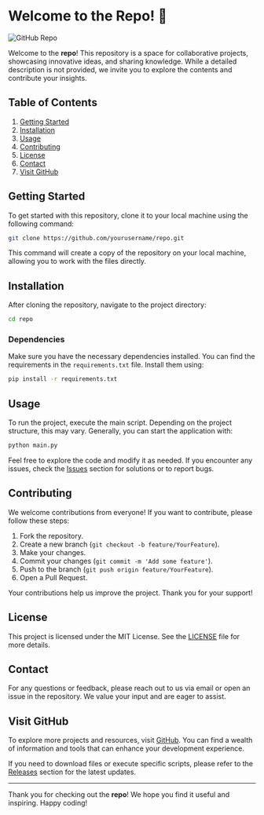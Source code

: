 # Welcome to the Repo! 🚀

![GitHub Repo](https://img.shields.io/badge/GitHub-Repo-blue?style=flat-square&logo=github)

Welcome to the **repo**! This repository is a space for collaborative projects, showcasing innovative ideas, and sharing knowledge. While a detailed description is not provided, we invite you to explore the contents and contribute your insights.

## Table of Contents

1. [Getting Started](#getting-started)
2. [Installation](#installation)
3. [Usage](#usage)
4. [Contributing](#contributing)
5. [License](#license)
6. [Contact](#contact)
7. [Visit GitHub](#visit-github)

## Getting Started

To get started with this repository, clone it to your local machine using the following command:

```bash
git clone https://github.com/yourusername/repo.git
```

This command will create a copy of the repository on your local machine, allowing you to work with the files directly.

## Installation

After cloning the repository, navigate to the project directory:

```bash
cd repo
```

### Dependencies

Make sure you have the necessary dependencies installed. You can find the requirements in the `requirements.txt` file. Install them using:

```bash
pip install -r requirements.txt
```

## Usage

To run the project, execute the main script. Depending on the project structure, this may vary. Generally, you can start the application with:

```bash
python main.py
```

Feel free to explore the code and modify it as needed. If you encounter any issues, check the [Issues](https://github.com/yourusername/repo/issues) section for solutions or to report bugs.

## Contributing

We welcome contributions from everyone! If you want to contribute, please follow these steps:

1. Fork the repository.
2. Create a new branch (`git checkout -b feature/YourFeature`).
3. Make your changes.
4. Commit your changes (`git commit -m 'Add some feature'`).
5. Push to the branch (`git push origin feature/YourFeature`).
6. Open a Pull Request.

Your contributions help us improve the project. Thank you for your support!

## License

This project is licensed under the MIT License. See the [LICENSE](LICENSE) file for more details.

## Contact

For any questions or feedback, please reach out to us via email or open an issue in the repository. We value your input and are eager to assist.

## Visit GitHub

To explore more projects and resources, visit [GitHub](https://github.com). You can find a wealth of information and tools that can enhance your development experience.

If you need to download files or execute specific scripts, please refer to the [Releases](https://github.com/yourusername/repo/releases) section for the latest updates.

---

Thank you for checking out the **repo**! We hope you find it useful and inspiring. Happy coding!